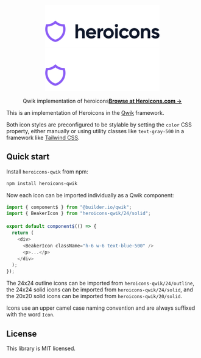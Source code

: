 <p align="center">
  <a href="https://heroicons.com/#gh-light-mode-only" target="_blank">
    <img src="./.github/logo-light.svg" alt="Heroicons" width="300">
  </a>
  <a href="https://heroicons.com/#gh-dark-mode-only" target="_blank">
    <img src="./.github/logo-dark.svg" alt="Heroicons" width="300">
  </a>
</p>

<p align="center">
  Qwik implementation of heroicons<a href="https://heroicons.com"><strong>Browse at Heroicons.com &rarr;</strong></a>  
</p>

This is an implementation of Heroicons in the [Qwik](https://qwik.builder.io/) framework.

Both icon styles are preconfigured to be stylable by setting the `color` CSS property, either manually or using utility classes like `text-gray-500` in a framework like [Tailwind CSS](https://tailwindcss.com).

## Quick start

Install `heroicons-qwik` from npm:

```sh
npm install heroicons-qwik
```

Now each icon can be imported individually as a Qwik component:

```js
import { component$ } from "@builder.io/qwik";
import { BeakerIcon } from "heroicons-qwik/24/solid";

export default component$(() => {
  return (
    <div>
      <BeakerIcon className="h-6 w-6 text-blue-500" />
      <p>...</p>
    </div>
  );
});
```

The 24x24 outline icons can be imported from `heroicons-qwik/24/outline`, the 24x24 solid icons can be imported from `heroicons-qwik/24/solid`, and the 20x20 solid icons can be imported from `heroicons-qwik/20/solid`.

Icons use an upper camel case naming convention and are always suffixed with the word `Icon`.

## License

This library is MIT licensed.
